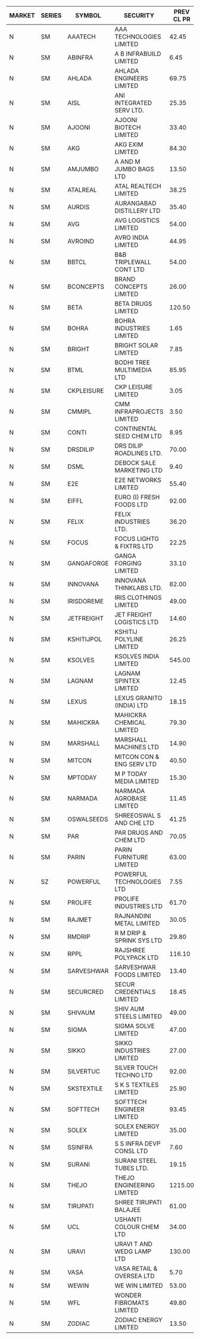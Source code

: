 


| MARKET | SERIES | SYMBOL | SECURITY | PREV CL PR | OPEN PRICE | HIGH PRICE | LOW PRICE | CLOSE PRICE | NET TRDVAL | NET TRDQTY | CORP IND | HI 52 WK | LO 52 WK |
| ----- | ----- | ----- | ----- | ----- | ----- | ----- | ----- | ----- | ----- | ----- | ----- | ----- | ----- |
| N | SM | AAATECH | AAA TECHNOLOGIES LIMITED | 42.45 | 43.10 | 43.10 | 43.10 | 43.10 | 129300.00 | 3000 |  | 48.00 | 42.20 |
| N | SM | ABINFRA | A B INFRABUILD LIMITED | 6.45 | 6.75 | 6.75 | 6.75 | 6.75 | 27000.00 | 4000 |  | 12.50 | 5.00 |
| N | SM | AHLADA | AHLADA ENGINEERS LIMITED | 69.75 | 73.20 | 73.20 | 73.00 | 73.20 | 5991200.00 | 82000 |  | 93.40 | 39.00 |
| N | SM | AISL | ANI INTEGRATED SERV LTD. | 25.35 | 26.50 | 26.50 | 26.50 | 26.50 | 31800.00 | 1200 |  | 28.55 | 14.30 |
| N | SM | AJOONI | AJOONI BIOTECH LIMITED | 33.40 | 34.00 | 34.40 | 33.00 | 33.90 | 5090600.00 | 152000 |  | 36.50 | 6.35 |
| N | SM | AKG | AKG EXIM LIMITED | 84.30 | 85.00 | 85.00 | 84.10 | 84.70 | 2163840.00 | 25600 |  | 85.00 | 32.00 |
| N | SM | AMJUMBO | A AND M JUMBO BAGS LTD | 13.50 | 12.85 | 13.30 | 12.85 | 13.30 | 209200.00 | 16000 |  | 14.40 | 5.85 |
| N | SM | ATALREAL | ATAL REALTECH LIMITED | 38.25 | 38.25 | 38.25 | 38.25 | 38.25 | 61200.00 | 1600 |  | 51.00 | 38.25 |
| N | SM | AURDIS | AURANGABAD DISTILLERY LTD | 35.40 | 36.50 | 37.15 | 36.50 | 37.15 | 221600.00 | 6000 |  | 38.95 | 25.80 |
| N | SM | AVG | AVG LOGISTICS LIMITED | 54.00 | 52.00 | 52.00 | 52.00 | 52.00 | 62400.00 | 1200 |  | 84.00 | 23.10 |
| N | SM | AVROIND | AVRO INDIA LIMITED | 44.95 | 42.00 | 42.00 | 41.50 | 41.75 | 167000.00 | 4000 |  | 63.20 | 35.00 |
| N | SM | BBTCL | B&B TRIPLEWALL CONT LTD | 54.00 | 56.00 | 58.00 | 56.00 | 58.00 | 1372050.00 | 24000 |  | 58.00 | 27.20 |
| N | SM | BCONCEPTS | BRAND CONCEPTS LIMITED | 26.00 | 27.30 | 27.30 | 26.00 | 26.50 | 1285650.00 | 48000 |  | 28.45 | 13.70 |
| N | SM | BETA | BETA DRUGS LIMITED | 120.50 | 115.30 | 120.00 | 115.30 | 120.00 | 380240.00 | 3200 |  | 140.80 | 37.00 |
| N | SM | BOHRA | BOHRA INDUSTRIES LIMITED | 1.65 | 1.70 | 1.70 | 1.65 | 1.65 | 23700.00 | 14000 |  | 2.10 | .35 |
| N | SM | BRIGHT | BRIGHT SOLAR LIMITED | 7.85 | 8.15 | 8.15 | 7.50 | 7.50 | 436050.00 | 57000 |  | 14.75 | 4.70 |
| N | SM | BTML | BODHI TREE MULTIMEDIA LTD | 85.95 | 85.90 | 85.90 | 85.90 | 85.90 | 206160.00 | 2400 |  | 96.00 | 68.50 |
| N | SM | CKPLEISURE | CKP LEISURE LIMITED | 3.05 | 3.05 | 3.05 | 3.05 | 3.05 | 12200.00 | 4000 |  | 6.80 | 2.75 |
| N | SM | CMMIPL | CMM INFRAPROJECTS LIMITED | 3.50 | 3.65 | 3.65 | 3.65 | 3.65 | 43800.00 | 12000 |  | 9.25 | 2.25 |
| N | SM | CONTI | CONTINENTAL SEED CHEM LTD | 8.95 | 8.55 | 8.55 | 8.55 | 8.55 | 28497.15 | 3333 |  | 102.20 | 5.55 |
| N | SM | DRSDILIP | DRS DILIP ROADLINES LTD. | 70.00 | 70.00 | 70.00 | 70.00 | 70.00 | 1456000.00 | 20800 |  | 78.00 | 60.00 |
| N | SM | DSML | DEBOCK SALE MARKETING LTD | 9.40 | 8.95 | 8.95 | 8.95 | 8.95 | 53700.00 | 6000 |  | 21.95 | 3.50 |
| N | SM | E2E | E2E NETWORKS LIMITED | 55.40 | 57.00 | 58.15 | 55.60 | 58.00 | 1607300.00 | 28000 |  | 61.30 | 13.30 |
| N | SM | EIFFL | EURO (I) FRESH FOODS LTD | 92.00 | 84.00 | 88.00 | 82.00 | 87.00 | 339240.00 | 4000 |  | 115.65 | 71.00 |
| N | SM | FELIX | FELIX INDUSTRIES LTD. | 36.20 | 36.15 | 36.15 | 36.15 | 36.15 | 144600.00 | 4000 |  | 40.30 | 10.80 |
| N | SM | FOCUS | FOCUS LIGHTG & FIXTRS LTD | 22.25 | 22.25 | 22.25 | 22.25 | 22.25 | 66750.00 | 3000 |  | 35.50 | 15.50 |
| N | SM | GANGAFORGE | GANGA FORGING LIMITED | 33.10 | 33.25 | 34.70 | 33.25 | 34.65 | 1838100.00 | 54000 |  | 34.70 | 8.70 |
| N | SM | INNOVANA | INNOVANA THINKLABS LTD. | 82.00 | 82.00 | 82.00 | 82.00 | 82.00 | 82000.00 | 1000 |  | 131.95 | 70.25 |
| N | SM | IRISDOREME | IRIS CLOTHINGS LIMITED | 49.00 | 43.00 | 43.00 | 43.00 | 43.00 | 240800.00 | 5600 |  | 192.00 | 28.50 |
| N | SM | JETFREIGHT | JET FREIGHT LOGISTICS LTD | 14.60 | 14.70 | 14.70 | 14.70 | 14.70 | 58800.00 | 4000 |  | 17.75 | 11.90 |
| N | SM | KSHITIJPOL | KSHITIJ POLYLINE LIMITED | 26.25 | 25.05 | 25.45 | 25.05 | 25.20 | 302600.00 | 12000 |  | 33.75 | 19.20 |
| N | SM | KSOLVES | KSOLVES INDIA LIMITED | 545.00 | 572.00 | 572.10 | 572.00 | 572.10 | 343230.00 | 600 |  | 572.10 | 102.05 |
| N | SM | LAGNAM | LAGNAM SPINTEX LIMITED | 12.45 | 13.05 | 13.05 | 13.05 | 13.05 | 78300.00 | 6000 |  | 13.05 | 6.60 |
| N | SM | LEXUS | LEXUS GRANITO (INDIA) LTD | 18.15 | 19.05 | 19.05 | 19.00 | 19.05 | 209500.00 | 11000 |  | 21.70 | 4.55 |
| N | SM | MAHICKRA | MAHICKRA CHEMICAL LIMITED | 79.30 | 80.70 | 81.70 | 79.10 | 79.45 | 964650.00 | 12000 |  | 93.50 | 70.00 |
| N | SM | MARSHALL | MARSHALL MACHINES LTD | 14.90 | 15.05 | 15.05 | 14.20 | 14.20 | 435300.00 | 30000 |  | 17.00 | 4.85 |
| N | SM | MITCON | MITCON CON & ENG SERV LTD | 40.50 | 39.00 | 39.00 | 39.00 | 39.00 | 78000.00 | 2000 |  | 43.00 | 36.50 |
| N | SM | MPTODAY | M P TODAY MEDIA LIMITED | 15.30 | 15.30 | 15.70 | 15.00 | 15.00 | 123400.00 | 8000 |  | 22.10 | 9.70 |
| N | SM | NARMADA | NARMADA AGROBASE LIMITED | 11.45 | 11.75 | 11.75 | 11.75 | 11.75 | 338400.00 | 28800 |  | 28.70 | 11.20 |
| N | SM | OSWALSEEDS | SHREEOSWAL S AND CHE LTD | 41.25 | 41.00 | 41.00 | 41.00 | 41.00 | 164000.00 | 4000 |  | 50.45 | 21.80 |
| N | SM | PAR | PAR DRUGS AND CHEM LTD | 70.05 | 70.00 | 70.00 | 70.00 | 70.00 | 140000.00 | 2000 |  | 74.80 | 26.20 |
| N | SM | PARIN | PARIN FURNITURE LIMITED | 63.00 | 59.00 | 59.00 | 59.00 | 59.00 | 118000.00 | 2000 |  | 75.00 | 40.85 |
| N | SZ | POWERFUL | POWERFUL TECHNOLOGIES LTD | 7.55 | 7.20 | 7.20 | 7.20 | 7.20 | 14400.00 | 2000 |  | 7.55 | 7.20 |
| N | SM | PROLIFE | PROLIFE INDUSTRIES LTD | 61.70 | 64.70 | 64.75 | 64.70 | 64.75 | 971100.00 | 15000 |  | 64.75 | 27.50 |
| N | SM | RAJMET | RAJNANDINI METAL LIMITED | 30.05 | 30.25 | 30.25 | 30.25 | 30.25 | 242000.00 | 8000 |  | 41.30 | 23.85 |
| N | SM | RMDRIP | R M DRIP & SPRINK SYS LTD | 29.80 | 27.25 | 29.90 | 26.85 | 28.40 | 1159100.00 | 42000 |  | 63.00 | 14.65 |
| N | SM | RPPL | RAJSHREE POLYPACK LTD | 116.10 | 116.00 | 116.00 | 116.00 | 116.00 | 348000.00 | 3000 |  | 120.95 | 47.75 |
| N | SM | SARVESHWAR | SARVESHWAR FOODS LIMITED | 13.40 | 13.40 | 13.40 | 13.20 | 13.20 | 42560.00 | 3200 |  | 19.15 | 8.45 |
| N | SM | SECURCRED | SECUR CREDENTIALS LIMITED | 18.45 | 17.85 | 18.60 | 17.65 | 17.75 | 43110.00 | 2400 |  | 33.75 | 12.15 |
| N | SM | SHIVAUM | SHIV AUM STEELS LIMITED | 49.00 | 50.00 | 50.00 | 50.00 | 50.00 | 5100000.00 | 102000 |  | 50.00 | 41.90 |
| N | SM | SIGMA | SIGMA SOLVE LIMITED | 47.00 | 49.00 | 49.00 | 46.20 | 48.90 | 579300.00 | 12000 |  | 53.90 | 42.00 |
| N | SM | SIKKO | SIKKO INDUSTRIES LIMITED | 27.00 | 27.00 | 27.00 | 27.00 | 27.00 | 108000.00 | 4000 |  | 33.80 | 18.00 |
| N | SM | SILVERTUC | SILVER TOUCH TECHNO LTD | 92.00 | 93.00 | 93.00 | 93.00 | 93.00 | 186000.00 | 2000 |  | 123.95 | 81.00 |
| N | SM | SKSTEXTILE | S K S TEXTILES LIMITED | 25.90 | 25.05 | 25.05 | 25.05 | 25.05 | 25050.00 | 1000 |  | 48.90 | 22.10 |
| N | SM | SOFTTECH | SOFTTECH ENGINEER LIMITED | 93.45 | 92.05 | 92.05 | 89.00 | 89.35 | 1163440.00 | 12800 |  | 94.85 | 32.45 |
| N | SM | SOLEX | SOLEX ENERGY LIMITED | 35.00 | 36.00 | 36.90 | 36.00 | 36.90 | 145800.00 | 4000 |  | 38.00 | 19.20 |
| N | SM | SSINFRA | S S INFRA DEVP CONSL LTD | 7.60 | 7.25 | 7.25 | 7.25 | 7.25 | 43500.00 | 6000 |  | 14.45 | 5.65 |
| N | SM | SURANI | SURANI STEEL TUBES LTD. | 19.15 | 18.20 | 18.20 | 18.20 | 18.20 | 36400.00 | 2000 |  | 34.60 | 18.00 |
| N | SM | THEJO | THEJO ENGINEERING LIMITED | 1215.00 | 1219.95 | 1230.00 | 1170.00 | 1215.00 | 971995.00 | 800 |  | 1468.50 | 350.55 |
| N | SM | TIRUPATI | SHREE TIRUPATI BALAJEE | 61.00 | 64.00 | 64.00 | 64.00 | 64.00 | 192000.00 | 3000 |  | 64.00 | 22.40 |
| N | SM | UCL | USHANTI COLOUR CHEM LTD | 34.00 | 29.00 | 38.50 | 29.00 | 34.05 | 740800.00 | 22000 |  | 47.20 | 20.50 |
| N | SM | URAVI | URAVI T AND WEDG LAMP LTD | 130.00 | 132.05 | 132.10 | 132.05 | 132.10 | 6339600.00 | 48000 |  | 132.10 | 95.00 |
| N | SM | VASA | VASA RETAIL & OVERSEA LTD | 5.70 | 5.45 | 5.45 | 5.45 | 5.45 | 21800.00 | 4000 |  | 12.20 | 5.00 |
| N | SM | WEWIN | WE WIN LIMITED | 53.00 | 51.00 | 51.00 | 51.00 | 51.00 | 153000.00 | 3000 |  | 88.00 | 48.50 |
| N | SM | WFL | WONDER FIBROMATS LIMITED | 49.80 | 52.25 | 52.25 | 49.85 | 52.25 | 493920.00 | 9600 |  | 93.95 | 42.70 |
| N | SM | ZODIAC | ZODIAC ENERGY LIMITED | 13.50 | 14.00 | 14.00 | 12.85 | 13.45 | 161200.00 | 12000 |  | 23.75 | 11.25 |



